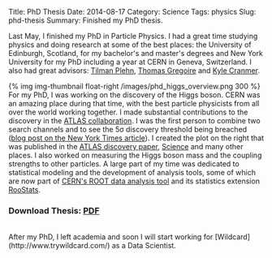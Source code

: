 Title: PhD Thesis
Date: 2014-08-17
Category: Science
Tags: physics
Slug: phd-thesis
Summary: Finished my PhD thesis.


Last May, I finished my PhD in Particle Physics. I had a great time studying physics and doing research at some of the best places: the University of Edinburgh, Scotland, for my bachelor's and master's degrees and New York University for my PhD including a year at CERN in Geneva, Switzerland. I also had great advisors: [Tilman Plehn](http://www.thphys.uni-heidelberg.de/~plehn/), [Thomas Gregoire](http://www.physics.carleton.ca/people/faculty-members/thomas-gregoire) and [Kyle Cranmer](http://theoryandpractice.org/).

{% img img-thumbnail float-right /images/phd_higgs_overview.png 300 %}
For my PhD, I was working on the discovery of the Higgs boson. CERN was an amazing place during that time, with the best particle physicists from all over the world working together. I made substantial contributions to the discovery in the [ATLAS collaboration](http://atlas.ch/). I was the first person to combine two search channels and to see the 5σ discovery threshold being breached ([blog post on the New York Times article](/blog/chasing-the-higgs-nyt/)). I created the plot on the right that was published in the [ATLAS discovery paper](http://www.sciencedirect.com/science/article/pii/S037026931200857X), [Science](http://www.sciencemag.org/content/338/6114/1576.full.pdf) and many other places. I also worked on measuring the Higgs boson mass and the coupling strengths to other particles. A large part of my time was dedicated to statistical modeling and the development of analysis tools, some of which are now part of [CERN's ROOT data analysis tool](http://root.cern.ch) and its statistics extension [RooStats](https://twiki.cern.ch/twiki/bin/view/RooStats/WebHome).

### Download Thesis: [<i class="fa fa-file fa-lg"></i> PDF](/files/phd_thesis.pdf)

<br />
After my PhD, I left academia and soon I will start working for [Wildcard](http://www.trywildcard.com/) as a Data Scientist.
